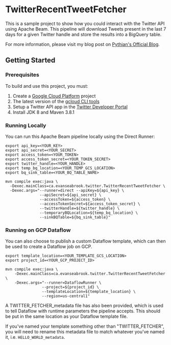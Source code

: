 # TwitterRecentTweetFetcher

This is a sample project to show how you could interact with the Twitter API using Apache Beam. This pipeline will download Tweets
present in the last 7 days for a given Twitter handle and store the results into a BigQuery table.

For more information, please visit my blog post on [Pythian's Official Blog](https://blog.pythian.com/technical-track/).


## Getting Started
### Prerequisites
To build and use this project, you must:
1. Create a [Google Cloud Platform](http://cloud.google.com/) project
2. The latest version of the [gcloud CLI tools](https://cloud.google.com/sdk)
3. Setup a Twitter API app in the [Twitter Developer Portal](https://developer.twitter.com/)
4. Install JDK 8 and Maven 3.8.1

### Running Locally
You can run this Apache Beam pipeline locally using the Direct Runner:
```shell script
export api_key=<YOUR_KEY>
export api_secret=<YOUR_SECRET>
export access_token=<YOUR_TOKEN>
export access_token_secret=<YOUR_TOKEN_SECRET>
export twitter_handle=<YOUR_HANDLE>
export temp_bq_location=<YOUR_TEMP_GCS_LOCATION>
export bq_sink_table=<YOUR_BQ_TABLE_NAME>

mvn compile exec:java \
  -Dexec.mainClass=ca.evanseabrook.twitter.TwitterRecentTweetFetcher \
  -Dexec.args="--runner=direct --apiKey=${api_key} \
               --apiSecret=${api_secret} \
               --accessToken=${access_token} \ 
               --accessTokenSecret=${access_token_secret} \
               --twitterHandle=${twitter_handle} \
               --temporaryBQLocation=${temp_bq_location} \
               --sinkBQTable=${bq_sink_table}"
```

### Running on GCP Dataflow
You can also choose to publish a custom Dataflow template, which can then be used to create a Dataflow job on GCP.

```shell script
export template_location=<YOUR_TEMPLATE_GCS_LOCATION>
export project_id=<YOUR_GCP_PROJECT_ID>

mvn compile exec:java \
    -Dexec.mainClass=ca.evanseabrook.twitter.TwitterRecentTweetFetcher \
    -Dexec.args="--runner=DataflowRunner \
                --project=${project_id} \
                --templateLocation=${template_location} \
                --region=us-central1"
```
A TWITTER_FETCHER_metadata file has also been provided, which is used to tell Dataflow with runtime parameters the pipeline accepts. This should be put in the same location as your Dataflow template file.

If you've named your template something other than "TWITTER_FETCHER", you will need to rename this metadata file to match whatever you've named it, i.e. `HELLO_WORLD_metadata`.
